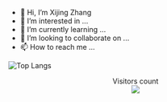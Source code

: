 - 👋 Hi, I’m Xijing Zhang
- 👀 I’m interested in ...
- 🌱 I’m currently learning ...
- 💞️ I’m looking to collaborate on ...
- 📫 How to reach me ...


![Top Langs](https://github-readme-stats.vercel.app/api/top-langs/?username=zhangxijing97&layout=compact)

<p align="center"> 
  Visitors count<br>
  <img src="https://profile-counter.glitch.me/zhangxijing97/count.svg" />
</p>

<!---
zhangxijing97/zhangxijing97 is a ✨ special ✨ repository because its `README.md` (this file) appears on your GitHub profile.
You can click the Preview link to take a look at your changes.
--->
